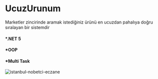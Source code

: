 # UcuzUrunum
Marketler zincirinde aramak istediğiniz ürünü en ucuzdan pahalıya doğru sıralayan bir sistemdir

#### *.NET 5
#### *OOP
#### *Multi Task

![istanbul-nobetci-eczane](https://github.com/dursunkatar/UcuzUrunum/blob/main/ucuz-urun.jpeg)
